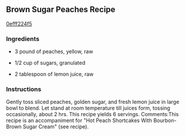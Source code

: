 ## Brown Sugar Peaches Recipe

[0efff224f5](http://cookeatshare.com/recipes/brown-sugar-peaches-93863)

### Ingredients

 - 3 pound of peaches, yellow, raw

 - 1/2 cup of sugars, granulated

 - 2 tablespoon of lemon juice, raw

### Instructions

Gently toss sliced peaches, golden sugar, and fresh lemon juice in large bowl to blend. Let stand at room temperature till juices form, tossing occasionally, about 2 hrs. This recipe yields 6 servings. Comments:This recipe is an accompaniment for "Hot Peach Shortcakes With Bourbon-Brown Sugar Cream" (see recipe).